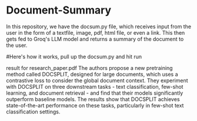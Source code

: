 # Document-Summary

In this repository, we have the docsum.py file, which
receives input from the user in the form of a textfile, 
image, pdf, html file, or even a link. This then gets fed to 
Groq's LLM model and returns a summary of the 
document to the user.

#Here's how it works, pull up the docsum.py and hit run

result for research_paper.pdf
The authors propose a new pretraining method called DOCSPLIT, designed for large documents, which uses a contrastive loss to consider the global document context. They experiment with DOCSPLIT on three downstream tasks - text classification, few-shot learning, and document retrieval - and find that their models significantly outperform baseline models. The results show that DOCSPLIT achieves state-of-the-art performance on these tasks, particularly in few-shot text classification settings.

